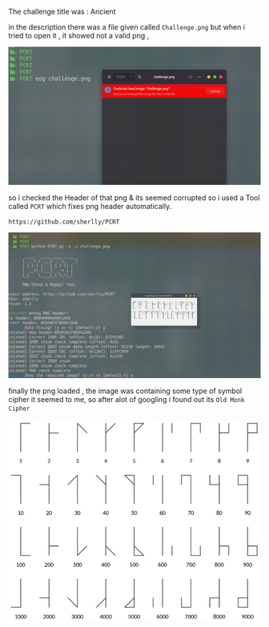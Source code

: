 The challenge title was : Ancient

in the description there was a file given called `Challenge.png` but when i tried to open it , 
it showed not a valid png ,

![](../images/crypto0.png)

so i checked the Header of that png & its seemed corrupted
so i used a Tool called `PCRT` which fixes png header automatically.
```http
https://github.com/sherlly/PCRT
```
![](../images/crypto01.png)

finally the png loaded , the image was containing some type of symbol cipher it seemed to me,
so after alot of googling i found out its `Old Monk Cipher`

![](../images/crypto1.png)
